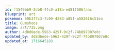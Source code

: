 ```yaml
---
id: f1549bb9-2db8-44c0-a18a-ed81f506faac
blueprint: art
pokemon: 59b377c3-7c00-4383-a85f-a582616c51ea
title: Gumshoos
image: art/735.png
author: 4d8d6ede-5963-429f-9c2f-74b897007e0c
updated_by: 4d8d6ede-5963-429f-9c2f-74b897007e0c
updated_at: 1716645188
---
```

